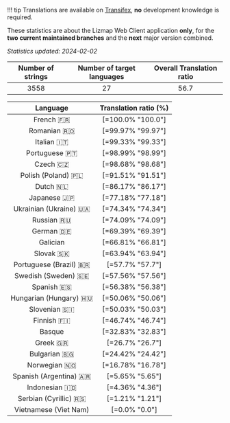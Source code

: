 <!--
DO NOT EDIT THIS FILE DIRECTLY.
It is generated automatically by transifex_stats.py in the scripts folder.
-->

!!! tip
    Translations are available on [Transifex](https://www.transifex.com/3liz-1/lizmap-locales/), **no** development
    knowledge is required.

These statistics are about the Lizmap Web Client application **only**, for the **two current
maintained branches** and the **next** major version combined.

*Statistics updated: 2024-02-02*

| Number of strings | Number of target languages | Overall Translation ratio |
|:-:|:-:|:-:|
3558|27|56.7

| Language | Translation ratio (%) |
|:-:|:-:|
French 🇫🇷 |[=100.0% "100.0"]|
Romanian 🇷🇴 |[=99.97% "99.97"]|
Italian 🇮🇹 |[=99.33% "99.33"]|
Portuguese 🇵🇹 |[=98.99% "98.99"]|
Czech 🇨🇿 |[=98.68% "98.68"]|
Polish (Poland) 🇵🇱 |[=91.51% "91.51"]|
Dutch 🇳🇱 |[=86.17% "86.17"]|
Japanese 🇯🇵 |[=77.18% "77.18"]|
Ukrainian (Ukraine) 🇺🇦 |[=74.34% "74.34"]|
Russian 🇷🇺 |[=74.09% "74.09"]|
German 🇩🇪 |[=69.39% "69.39"]|
Galician  |[=66.81% "66.81"]|
Slovak 🇸🇰 |[=63.94% "63.94"]|
Portuguese (Brazil) 🇧🇷 |[=57.7% "57.7"]|
Swedish (Sweden) 🇸🇪 |[=57.56% "57.56"]|
Spanish 🇪🇸 |[=56.38% "56.38"]|
Hungarian (Hungary) 🇭🇺 |[=50.06% "50.06"]|
Slovenian 🇸🇮 |[=50.03% "50.03"]|
Finnish 🇫🇮 |[=46.74% "46.74"]|
Basque  |[=32.83% "32.83"]|
Greek 🇬🇷 |[=26.7% "26.7"]|
Bulgarian 🇧🇬 |[=24.42% "24.42"]|
Norwegian 🇳🇴 |[=16.78% "16.78"]|
Spanish (Argentina) 🇦🇷 |[=5.65% "5.65"]|
Indonesian 🇮🇩 |[=4.36% "4.36"]|
Serbian (Cyrillic) 🇷🇸 |[=1.21% "1.21"]|
Vietnamese (Viet Nam)  |[=0.0% "0.0"]|

